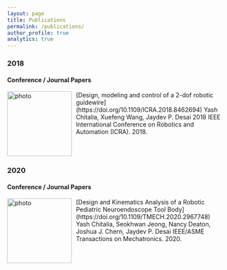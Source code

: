```yaml
---
layout: page
title: Publications
permalink: /publications/
author_profile: true
analytics: true
---
```


### 2018
#### Conference / Journal Papers

<div style="display:flex;align-items:flex-start;">
  <img align="left" src="https://hrtlab.github.io/_pages/photos/FBG.gif" alt="photo" style="margin-right: 10px; width: 150px;">
  <p style="margin-top:0;margin-bottom:0;">
  [Design, modeling and control of a 2-dof robotic guidewire](https://doi.org/10.1109/ICRA.2018.8462694)
  Yash Chitalia, Xuefeng Wang, Jaydev P. Desai
  2018 IEEE International Conference on Robotics and Automation (ICRA). 2018.
  </p>
</div>

### 2020
#### Conference / Journal Papers

<div style="display:flex;align-items:flex-start;">
  <img align="left" src="https://hrtlab.github.io/_pages/photos/Tempgif.gif" alt="photo" style="margin-right: 10px; width: 150px;">
  <p style="margin-top:0;margin-bottom:0;">
  [Design and Kinematics Analysis of a Robotic Pediatric Neuroendoscope Tool Body](https://doi.org/10.1109/TMECH.2020.2967748)
  Yash Chitalia, Seokhwan Jeong, Nancy Deaton, Joshua J. Chern, Jaydev P. Desai
  IEEE/ASME Transactions on Mechatronics. 2020.
  </p>
</div>
